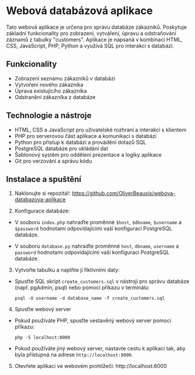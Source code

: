 # Webová databázová aplikace

Tato webová aplikace je určena pro správu databáze zákazníků. Poskytuje základní funkcionality pro zobrazení, vytváření, úpravu a odstraňování záznamů z tabulky "customers". Aplikace je napsaná v kombinaci HTML, CSS, JavaScript, PHP, Python a využívá SQL pro interakci s databází.

## Funkcionality

- Zobrazení seznamu zákazníků v databázi
- Vytvoření nového zákazníka
- Úprava existujícího zákazníka
- Odstranění zákazníka z databáze

## Technologie a nástroje

- HTML, CSS a JavaScript pro uživatelské rozhraní a interakci s klientem
- PHP pro serverovou část aplikace a komunikaci s databází
- Python pro přístup k databázi a provádění dotazů SQL
- PostgreSQL databáze pro ukládání dat
- Šablonový systém pro oddělení prezentace a logiky aplikace
- Git pro verzování a správu kódu

## Instalace a spuštění

1. Naklonujte si repozitář: https://github.com/OliverBeauxis/webova-databazova-aplikace

2. Konfigurace databáze:

- V souboru `index.php` nahraďte proměnné `$host`, `$dbname`, `$username` a `$password` hodnotami odpovídajícími vaší konfiguraci PostgreSQL databáze.

- V souboru `database.py` nahraďte proměnné `host`, `dbname`, `username` a `password` hodnotami odpovídajícími vaší konfiguraci PostgreSQL databáze.

3. Vytvořte tabulku a naplňte ji fiktivními daty:

- Spusťte SQL skript `create_customers.sql` v nástroji pro správu databáze (např. pgAdmin, psql) nebo pomocí příkazu v terminálu:

  ```
  psql -U username -d database_name -f create_customers.sql
  ```

4. Spusťte webový server

- Pokud používáte PHP, spusťte vestavěný webový server pomocí příkazu:

  ```
  php -S localhost:8000
  ```

- Pokud používáte jiný webový server, nastavte cestu k aplikaci tak, aby byla přístupná na adrese `http://localhost:8000`.

5. Otevřete aplikaci ve webovém prohlížeči: http://localhost:8000

